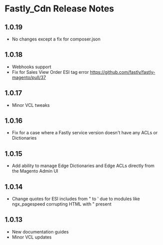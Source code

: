 # Fastly_Cdn Release Notes

## 1.0.19

- No changes except a fix for composer.json

## 1.0.18

- Webhooks support
- Fix for Sales View Order ESI tag error https://github.com/fastly/fastly-magento/pull/37

## 1.0.17

- Minor VCL tweaks

## 1.0.16

- Fix for a case where a Fastly service version doesn't have any ACLs or Dictionaries

## 1.0.15

- Add ability to manage Edge Dictionaries and Edge ACLs directly from the Magento Admin UI

## 1.0.14

- Change quotes for ESI includes from " to ' due to modules like ngx_pagespeed corrupting HTML with " present

## 1.0.13

- New documentation guides
- Minor VCL updates
